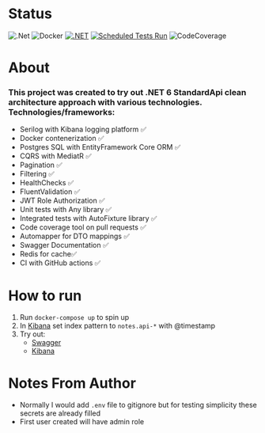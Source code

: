 # Status #
![.Net](https://camo.githubusercontent.com/fa75219e71963a85f42da1649a890785d4e34c2fbb1a0136cc72098ca5df9e7a/68747470733a2f2f696d672e736869656c64732e696f2f62616467652f56657273696f6e2d2e4e4554253230362e302d696e666f726d6174696f6e616c3f7374796c653d666c6174266c6f676f3d646f746e6574)
![Docker](https://camo.githubusercontent.com/b6cf3f3cd72b2b3af1f9656f7902845bb0c7adbbff83dbd52d57de9da8b912c7/68747470733a2f2f696d672e736869656c64732e696f2f62616467652f4275696c745f576974682d446f636b65722d696e666f726d6174696f6e616c3f7374796c653d666c6174266c6f676f3d646f636b6572)
[![.NET](https://github.com/KashPiasecki/Notes/actions/workflows/ci.yaml/badge.svg?branch=main)](https://github.com/KashPiasecki/Notes/actions/workflows/ci.yaml)
[![Scheduled Tests Run](https://github.com/KashPiasecki/Notes/actions/workflows/periodical.yaml/badge.svg)](https://github.com/KashPiasecki/Notes/actions/workflows/periodical.yaml)
![CodeCoverage](https://img.shields.io/badge/CodeCoverage-92%25-green)

# About #
### This project was created to try out <b>.NET 6 StandardApi</b> clean architecture approach with various technologies. Technologies/frameworks: ###
* Serilog with Kibana logging platform ✅
* Docker contenerization ✅
* Postgres SQL with EntityFramework Core ORM ✅
* CQRS with MediatR ✅
* Pagination ✅
* Filtering ✅
* HealthChecks ✅
* FluentValidation ✅
* JWT Role Authorization ✅
* Unit tests with Any library ✅
* Integrated tests with AutoFixture library ✅
* Code coverage tool on pull requests ✅
* Automapper for DTO mappings ✅
* Swagger Documentation ✅
* Redis for cache✅
* CI with GitHub actions ✅

# How to run # 

1. Run `docker-compose up` to spin up
2. In [Kibana](http://localhost:5601/app/home) set index pattern to `notes.api-*` with @timestamp
3. Try out:
    * [Swagger](http://localhost:2100/documentation/index.html)
    * [Kibana](http://localhost:5601/app/home)

# Notes From Author # 

* Normally I would add `.env` file to gitignore but for testing simplicity these secrets are already filled
* First user created will have admin role